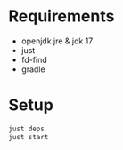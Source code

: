 # Requirements

- openjdk jre & jdk 17
- just
- fd-find
- gradle

# Setup

```bash
just deps
just start
```
